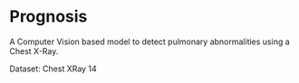 # Prognosis
A Computer Vision based model to detect pulmonary abnormalities using a Chest X-Ray.

Dataset: Chest XRay 14
